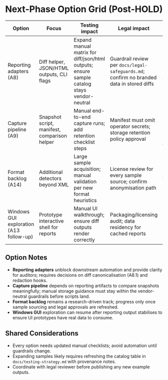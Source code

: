 # Next-Phase Option Grid (Post-HOLD)

| Option | Focus | Testing impact | Legal impact | Prerequisites |
| --- | --- | --- | --- | --- |
| Reporting adapters (A8) | Diff helper, JSON/HTML outputs, CLI flags | Expand manual matrix for diff/json/html outputs; ensure sample catalog stays vendor-neutral | Guardrail review per `docs/legal-safeguards.md`; confirm no branded data in stored diffs | Finalise diff canonicalisation design; confirm manual fixtures for HTML snapshots |
| Capture pipeline (A9) | Snapshot script, manifest, comparison helper | Manual end-to-end capture runs; add retention checklist steps | Manifest must omit operator secrets; storage retention policy approval | Reporting adapter availability; decision on storage location for manifests |
| Format backlog (A14) | Additional detectors beyond XML | Large sample acquisition; manual validation per new format heuristics | License review for every sample source; confirm anonymisation path | HOLD lifted with prioritised format list; sampler guardrail review | 
| Windows GUI exploration (A13 follow-up) | Prototype interactive shell for reports | Manual UI walkthrough; ensure diff outputs render correctly | Packaging/licensing audit; data residency for cached reports | Reporting outputs stabilised; decision on distribution mechanism |

## Option Notes
- **Reporting adapters** unblock downstream automation and provide clarity for auditors; requires decisions on diff canonicalisation (A8.1) and redaction hooks.
- **Capture pipeline** depends on reporting artifacts to compare snapshots meaningfully; manual storage guidance must stay within the vendor-neutral guardrails before scripts land.
- **Format backlog** remains a research-driven track; progress only once sample sourcing and legal approvals are refreshed.
- **Windows GUI** exploration can resume after reporting output stabilises to ensure UI prototypes have real data to consume.

## Shared Considerations
- Every option needs updated manual checklists; avoid automation until guardrails change.
- Expanding samples likely requires refreshing the catalog table in `docs/testing-strategy.md` with provenance notes.
- Coordinate with legal reviewer before publishing any new example outputs.
